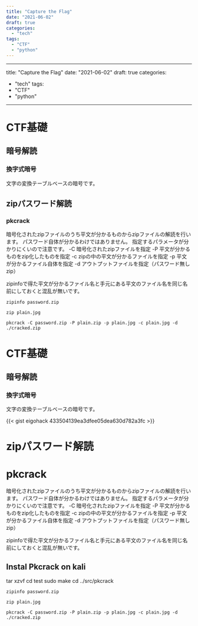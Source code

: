 ```yaml
---
title: "Capture the Flag"
date: "2021-06-02"
draft: true
categories:
  - "tech"
tags:
  - "CTF"
  - "python"
---
```

---
title: "Capture the Flag"
date: "2021-06-02"
draft: true
categories:
  - "tech"
tags:
  - "CTF"
  - "python"
---


# CTF基礎

## 暗号解読

### 換字式暗号
文字の変換テーブルベースの暗号です。



## zipパスワード解読

### pkcrack
暗号化されたzipファイルのうち平文が分かるものからzipファイルの解読を行います。
パスワード自体が分かるわけではありません。
指定するパラメータが分かりにくいので注意です。
-C 暗号化されたzipファイルを指定
-P 平文が分かるものをzip化したものを指定
-c zipの中の平文が分かるファイルを指定
-p 平文が分かるファイル自体を指定
-d アウトプットファイルを指定（パスワード無しzip）

zipinfoで得た平文が分かるファイル名と手元にある平文のファイル名を同じ名前にしておくと混乱が無いです。

```
zipinfo password.zip

zip plain.jpg

pkcrack -C password.zip -P plain.zip -p plain.jpg -c plain.jpg -d ./cracked.zip
```


# CTF基礎

## 暗号解読

### 換字式暗号
文字の変換テーブルベースの暗号です。

{{< gist eigohack 433504139ea3dfee05dea630d782a3fc >}}



# zipパスワード解読

# pkcrack

暗号化されたzipファイルのうち平文が分かるものからzipファイルの解読を行います。
パスワード自体が分かるわけではありません。
指定するパラメータが分かりにくいので注意です。
-C 暗号化されたzipファイルを指定
-P 平文が分かるものをzip化したものを指定
-c zipの中の平文が分かるファイルを指定
-p 平文が分かるファイル自体を指定
-d アウトプットファイルを指定（パスワード無しzip）

zipinfoで得た平文が分かるファイル名と手元にある平文のファイル名を同じ名前にしておくと混乱が無いです。


## Instal Pkcrack on kali

tar xzvf
cd test
sudo make
cd ../src/pkcrack

```
zipinfo password.zip

zip plain.jpg

pkcrack -C password.zip -P plain.zip -p plain.jpg -c plain.jpg -d ./cracked.zip
```

